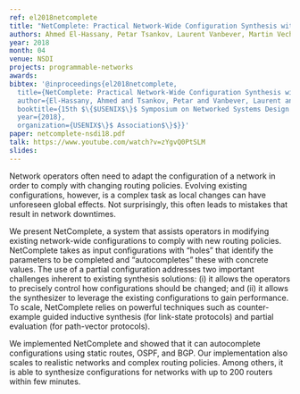 ```yaml
---
ref: el2018netcomplete
title: "NetComplete: Practical Network-Wide Configuration Synthesis with Autocompletion"
authors: Ahmed El-Hassany, Petar Tsankov, Laurent Vanbever, Martin Vechev
year: 2018
month: 04
venue: NSDI
projects: programmable-networks
awards:
bibtex: '@inproceedings{el2018netcomplete,
  title={NetComplete: Practical Network-Wide Configuration Synthesis with Autocompletion},
  author={El-Hassany, Ahmed and Tsankov, Petar and Vanbever, Laurent and Vechev, Martin},
  booktitle={15th $\{$USENIX$\}$ Symposium on Networked Systems Design and Implementation ($\{$NSDI$\}$ 18)},
  year={2018},
  organization={USENIX$\}$ Association$\}$}}'
paper: netcomplete-nsdi18.pdf
talk: https://www.youtube.com/watch?v=zYgvQ0PtSLM
slides: 
---
```


Network operators often need to adapt the configuration of a network in order to comply with changing routing policies. Evolving existing configurations, however, is a complex task as local changes can have unforeseen global effects. Not surprisingly, this often leads to mistakes that result in network downtimes.

We present NetComplete, a system that assists operators in modifying existing network-wide configurations to comply with new routing policies. NetComplete takes as input configurations with “holes” that identify the parameters to be completed and “autocompletes” these with concrete values. The use of a partial configuration addresses two important challenges inherent to existing synthesis solutions: (i) it allows the operators to precisely control how configurations should be changed; and (ii) it allows the synthesizer to leverage the existing configurations to gain performance. To scale, NetComplete relies on powerful techniques such as counter-example guided inductive synthesis (for link-state protocols) and partial evaluation (for path-vector protocols).

We implemented NetComplete and showed that it can autocomplete configurations using static routes, OSPF, and BGP. Our implementation also scales to realistic networks and complex routing policies. Among others, it is able to synthesize configurations for networks with up to 200 routers within few minutes.
